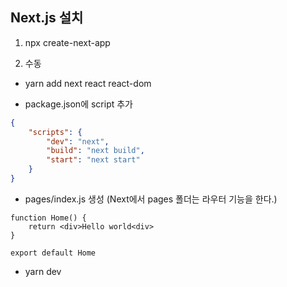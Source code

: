 ## Next.js 설치

1. npx create-next-app

2. 수동

- yarn add next react react-dom

- package.json에 script 추가

```Json
{
    "scripts": {
        "dev": "next",
        "build": "next build",
        "start": "next start"
    }
}
```

- pages/index.js 생성 (Next에서 pages 폴더는 라우터 기능을 한다.)

```JS
function Home() {
    return <div>Hello world<div>
}

export default Home
```

- yarn dev
